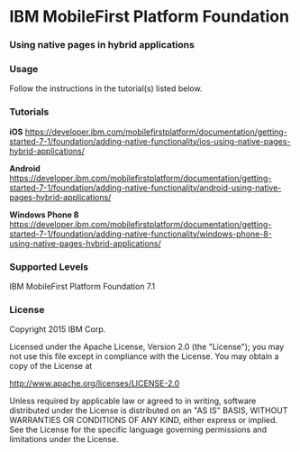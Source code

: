 IBM MobileFirst Platform Foundation
===
### Using native pages in hybrid applications


### Usage
Follow the instructions in the tutorial(s) listed below.

### Tutorials
**iOS**
https://developer.ibm.com/mobilefirstplatform/documentation/getting-started-7-1/foundation/adding-native-functionality/ios-using-native-pages-hybrid-applications/

**Android**
https://developer.ibm.com/mobilefirstplatform/documentation/getting-started-7-1/foundation/adding-native-functionality/android-using-native-pages-hybrid-applications/

**Windows Phone 8**
https://developer.ibm.com/mobilefirstplatform/documentation/getting-started-7-1/foundation/adding-native-functionality/windows-phone-8-using-native-pages-hybrid-applications/

### Supported Levels
IBM MobileFirst Platform Foundation 7.1

### License
Copyright 2015 IBM Corp.

Licensed under the Apache License, Version 2.0 (the "License");
you may not use this file except in compliance with the License.
You may obtain a copy of the License at

http://www.apache.org/licenses/LICENSE-2.0

Unless required by applicable law or agreed to in writing, software
distributed under the License is distributed on an "AS IS" BASIS,
WITHOUT WARRANTIES OR CONDITIONS OF ANY KIND, either express or implied.
See the License for the specific language governing permissions and
limitations under the License.
